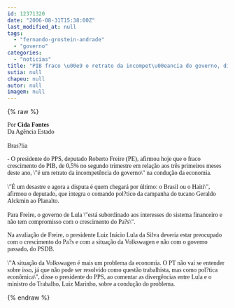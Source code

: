 ```yaml
---
id: 12371320
date: "2006-08-31T15:38:00Z"
last_modified_at: null
tags:
  - "fernando-grostein-andrade"
  - "governo"
categories:
  - "noticias"
title: "PIB fraco \u00e9 o retrato da incompet\u00eancia do governo, diz Freire"
sutia: null
chapeu: null
autor: null
imagem: null
---
```

{% raw %}
<p><P><FONT face=Verdana>Por <STRONG>Cida Fontes</STRONG><BR>Da Agência Estado<BR><BR>Bras?lia</p>
<p> - O presidente do PPS, deputado Roberto Freire (PE), afirmou hoje que o fraco crescimento do PIB, de 0,5% no segundo trimestre em relação aos três primeiros meses deste ano, \"é um retrato da incompetência do governo\" na condução da economia. <BR><BR>\"É um desastre e agora a disputa é quem chegará por último: o Brasil ou o Haiti\", afirmou o deputado, que integra o comando pol?tico da campanha do tucano Geraldo Alckmin ao Planalto. <BR><BR>Para Freire, o governo de Lula \"está subordinado aos interesses do sistema financeiro e não tem compromisso com o crescimento do Pa?s\".</FONT></P></p>
<p><P><FONT face=Verdana>Na avaliação de Freire, o presidente Luiz Inácio Lula da Silva deveria estar preocupado com o crescimento do Pa?s e com a situação da Volkswagen e não com o governo passado, do PSDB. <BR><BR>\"A situação da Volkswagen é mais um problema da economia. O PT não vai se entender sobre isso, já que não pode ser resolvido como questão trabalhista, mas como pol?tica econômica\", disse o presidente do PPS, ao comentar as divergências entre Lula e o ministro do Trabalho, Luiz Marinho, sobre a condução do problema.</FONT></P> </p>
{% endraw %}